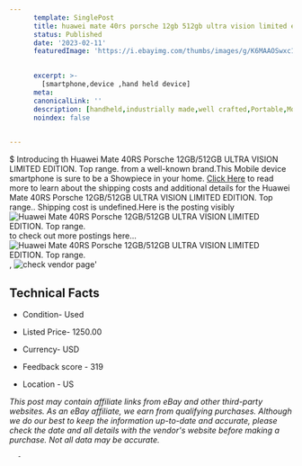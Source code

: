 ```yaml
---
      template: SinglePost
      title: huawei mate 40rs porsche 12gb 512gb ultra vision limited edition top range 
      status: Published
      date: '2023-02-11'
      featuredImage: 'https://i.ebayimg.com/thumbs/images/g/K6MAAOSwxc1jXaS8/s-l225.jpg'
       

      excerpt: >-
        [smartphone,device ,hand held device]
      meta:
      canonicalLink: ''
      description: [handheld,industrially made,well crafted,Portable,Mobile,Compact,Convenient,Lightweight,Maneuverable,Man-portable,Miniature,Carriable,Hand-held,Light,Holdable,Transportable,Mobile device,Pocket-sized,On-the-go,Wireless,Cordless,Compact size,Convenient size, smartphone,device ,hand held device]
      noindex: false
      

---
```

$
      Introducing th Huawei Mate 40RS Porsche 12GB/512GB ULTRA VISION LIMITED EDITION. Top range. from a well-known brand.This Mobile device smartphone is sure to be a Showpiece in your home. [Click Here](https://www.ebay.com/itm/165931767200?hash=item26a24dd5a0%3Ag%3AK6MAAOSwxc1jXaS8&mkevt=1&mkcid=1&mkrid=711-53200-19255-0&campid=%253CePNCampaignId%253E&customid=%253CreferenceId%253E&toolid=10049) to read more to learn about the shipping costs and additional details for the Huawei Mate 40RS Porsche 12GB/512GB ULTRA VISION LIMITED EDITION. Top range.. Shipping cost is undefined.Here is the posting visibly ![Huawei Mate 40RS Porsche 12GB/512GB ULTRA VISION LIMITED EDITION. Top range.](https://i.ebayimg.com/thumbs/images/g/K6MAAOSwxc1jXaS8/s-l225.jpg) to check out more postings here... ![Huawei Mate 40RS Porsche 12GB/512GB ULTRA VISION LIMITED EDITION. Top range.](https://i.ebayimg.com/images/g/K6MAAOSwxc1jXaS8/s-l1600.jpg), ![check vendor page](https://origin-galleryplus.ebayimg.com/ws/web/165931767200_2_0_1/225x225.jpg,https://origin-galleryplus.ebayimg.com/ws/web/165931767200_3_0_1/225x225.jpg,https://origin-galleryplus.ebayimg.com/ws/web/165931767200_4_0_1/225x225.jpg,https://origin-galleryplus.ebayimg.com/ws/web/165931767200_5_0_1/225x225.jpg,https://origin-galleryplus.ebayimg.com/ws/web/165931767200_6_0_1/225x225.jpg,https://origin-galleryplus.ebayimg.com/ws/web/165931767200_7_0_1/225x225.jpg,https://origin-galleryplus.ebayimg.com/ws/web/165931767200_8_0_1/225x225.jpg,https://origin-galleryplus.ebayimg.com/ws/web/165931767200_9_0_1/225x225.jpg,https://origin-galleryplus.ebayimg.com/ws/web/165931767200_10_0_1/225x225.jpg,https://origin-galleryplus.ebayimg.com/ws/web/165931767200_11_0_1/225x225.jpg,https://origin-galleryplus.ebayimg.com/ws/web/165931767200_12_0_1/225x225.jpg)'

      

 ## Technical Facts 



     
      

 - Condition- Used 


      

 - Listed Price- 1250.00 


      

 - Currency- USD 


      

 - Feedback score - 319 


      

 - Location - US 


      
      

 *_This post may contain affiliate links from eBay and other third-party websites. As an eBay affiliate, we earn from qualifying purchases. Although we do our best to keep the information up-to-date and accurate, please check the date and all details with the vendor's website before making a purchase. Not all data may be accurate._*




      -
